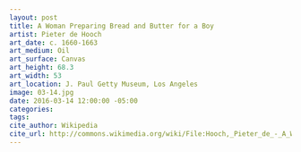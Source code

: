 ```yaml
---
layout: post
title: A Woman Preparing Bread and Butter for a Boy
artist: Pieter de Hooch
art_date: c. 1660-1663
art_medium: Oil
art_surface: Canvas
art_height: 68.3
art_width: 53
art_location: J. Paul Getty Museum, Los Angeles
image: 03-14.jpg
date: 2016-03-14 12:00:00 -05:00
categories:
tags:
cite_author: Wikipedia
cite_url: http://commons.wikimedia.org/wiki/File:Hooch,_Pieter_de_-_A_Woman_Preparing_Bread_and_Butter_for_a_Boy_-_Google_Art_Project.jpg
---
```

